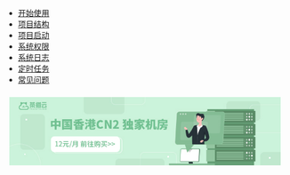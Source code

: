* [开始使用](start/?id=import)
* [项目结构](file/)
* [项目启动](install/)
* [系统权限](power/)
* [系统日志](log/)
* [定时任务](task/)
* [常见问题](question/)

<div class="ew-doc-adv-list" style="padding-top:8px;padding-left:8px;padding-right:8px;">
    <a class="ew-doc-adv-item" href="https://www.chamaoyun.com/server/buy.html" target="_blank">
        <img src="image/茶猫云.jpg"/>
    </a>
</div>